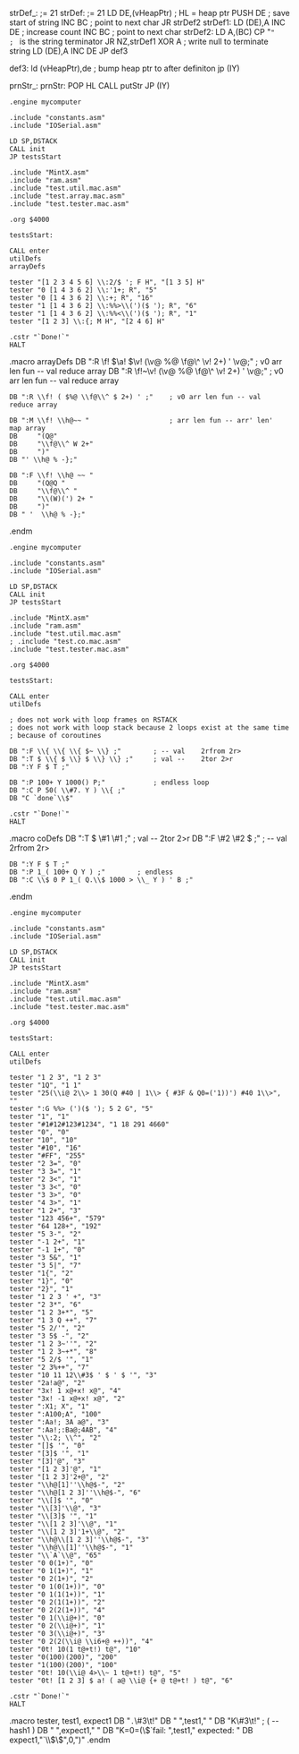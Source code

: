 strDef\_: ;= 21
strDef: ;= 21
LD DE,(vHeapPtr) ; HL = heap ptr
PUSH DE ; save start of string
INC BC ; point to next char
JR strDef2
strDef1:
LD (DE),A
INC DE ; increase count
INC BC ; point to next char
strDef2:
LD A,(BC)
CP "`"                  ; ` is the string terminator
JR NZ,strDef1
XOR A ; write null to terminate string
LD (DE),A
INC DE
JP def3

def3:
ld (vHeapPtr),de ; bump heap ptr to after definiton
jp (IY)

prnStr\_:
prnStr:
POP HL
CALL putStr
JP (IY)

    .engine mycomputer

    .include "constants.asm"
    .include "IOSerial.asm"

    LD SP,DSTACK
    CALL init
    JP testsStart

    .include "MintX.asm"
    .include "ram.asm"
    .include "test.util.mac.asm"
    .include "test.array.mac.asm"
    .include "test.tester.mac.asm"

    .org $4000

    testsStart:

    CALL enter
    utilDefs
    arrayDefs

    tester "[1 2 3 4 5 6] \\:2/$ '; F H", "[1 3 5] H"
    tester "0 [1 4 3 6 2] \\:'1+; R", "5"
    tester "0 [1 4 3 6 2] \\:+; R", "16"
    tester "1 [1 4 3 6 2] \\:%%>\\(')($ '); R", "6"
    tester "1 [1 4 3 6 2] \\:%%<\\(')($ '); R", "1"
    tester "[1 2 3] \\:{; M H", "[2 4 6] H"

    .cstr "`Done!`"
    HALT

.macro arrayDefs
DB ":R \\f! $\\a! $\\v! (\\v@ %@ \\f@\\^ \\v! 2+) ' \\v@;" ; v0 arr len fun -- val reduce array
DB ":R \\f!~\\v! (\\v@ %@ \\f@\\^ \\v! 2+) ' \\v@;" ; v0 arr len fun -- val reduce array

    DB ":R \\f! ( $%@ \\f@\\^ $ 2+) ' ;"    ; v0 arr len fun -- val     reduce array

    DB ":M \\f! \\h@~~ "                    ; arr len fun -- arr' len'  map array
    DB     "(Q@"
    DB     "\\f@\\^ W 2+"
    DB     ")"
    DB "' \\h@ % -};"

    DB ":F \\f! \\h@ ~~ "
    DB     "(Q@Q "
    DB     "\\f@\\^ "
    DB     "\\(W)(') 2+ "
    DB     ")"
    DB " '  \\h@ % -};"

.endm

    .engine mycomputer

    .include "constants.asm"
    .include "IOSerial.asm"

    LD SP,DSTACK
    CALL init
    JP testsStart

    .include "MintX.asm"
    .include "ram.asm"
    .include "test.util.mac.asm"
    ; .include "test.co.mac.asm"
    .include "test.tester.mac.asm"

    .org $4000

    testsStart:

    CALL enter
    utilDefs

    ; does not work with loop frames on RSTACK
    ; does not work with loop stack because 2 loops exist at the same time
    ; because of coroutines

    DB ":F \\{ \\{ \\{ $~ \\} ;"        ; -- val    2rfrom 2r>
    DB ":T $ \\{ $ \\} $ \\} \\} ;"     ; val --    2tor 2>r
    DB ":Y F $ T ;"

    DB ":P 100+ Y 1000() P;"            ; endless loop
    DB ":C P 50( \\#7. Y ) \\{ ;"
    DB "C `done`\\$"

    .cstr "`Done!`"
    HALT

.macro coDefs
DB ":T $ \\#1 \\#1 ;" ; val -- 2tor 2>r
DB ":F \\#2 \\#2 $ ;" ; -- val 2rfrom 2r>

    DB ":Y F $ T ;"
    DB ":P 1_( 100+ Q Y ) ;"        ; endless
    DB ":C \\$ 0 P 1_( Q.\\$ 1000 > \\_ Y ) ' B ;"

.endm

    .engine mycomputer

    .include "constants.asm"
    .include "IOSerial.asm"

    LD SP,DSTACK
    CALL init
    JP testsStart

    .include "MintX.asm"
    .include "ram.asm"
    .include "test.util.mac.asm"
    .include "test.tester.mac.asm"

    .org $4000

    testsStart:

    CALL enter
    utilDefs

    tester "1 2 3", "1 2 3"
    tester "1Q", "1 1"
    tester "25(\\i@ 2\\> 1 30(Q #40 | 1\\> { #3F & Q0=('1))') #40 1\\>", ""
    tester ":G %%> (')($ '); 5 2 G", "5"
    tester "1", "1"
    tester "#1#12#123#1234", "1 18 291 4660"
    tester "0", "0"
    tester "10", "10"
    tester "#10", "16"
    tester "#FF", "255"
    tester "2 3=", "0"
    tester "3 3=", "1"
    tester "2 3<", "1"
    tester "3 3<", "0"
    tester "3 3>", "0"
    tester "4 3>", "1"
    tester "1 2+", "3"
    tester "123 456+", "579"
    tester "64 128+", "192"
    tester "5 3-", "2"
    tester "-1 2+", "1"
    tester "-1 1+", "0"
    tester "3 5&", "1"
    tester "3 5|", "7"
    tester "1{", "2"
    tester "1}", "0"
    tester "2}", "1"
    tester "1 2 3 ' +", "3"
    tester "2 3*", "6"
    tester "1 2 3+*", "5"
    tester "1 3 Q ++", "7"
    tester "5 2/'", "2"
    tester "3 5$ -", "2"
    tester "1 2 3~''", "2"
    tester "1 2 3~+*", "8"
    tester "5 2/$ '", "1"
    tester "2 3%++", "7"
    tester "10 11 12\\#3$ ' $ ' $ '", "3"
    tester "2a!a@", "2"
    tester "3x! 1 x@+x! x@", "4"
    tester "3x! -1 x@+x! x@", "2"
    tester ":X1; X", "1"
    tester ":A100;A", "100"
    tester ":Aa!; 3A a@", "3"
    tester ":Aa!;:Ba@;4AB", "4"
    tester "\\:2; \\^", "2"
    tester "[]$ '", "0"
    tester "[3]$ '", "1"
    tester "[3]'@", "3"
    tester "[1 2 3]'@", "1"
    tester "[1 2 3]'2+@", "2"
    tester "\\h@[1]''\\h@$-", "2"
    tester "\\h@[1 2 3]''\\h@$-", "6"
    tester "\\[]$ '", "0"
    tester "\\[3]'\\@", "3"
    tester "\\[3]$ '", "1"
    tester "\\[1 2 3]'\\@", "1"
    tester "\\[1 2 3]'1+\\@", "2"
    tester "\\h@\\[1 2 3]''\\h@$-", "3"
    tester "\\h@\\[1]''\\h@$-", "1"
    tester "\\`A`\\@", "65"
    tester "0 0(1+)", "0"
    tester "0 1(1+)", "1"
    tester "0 2(1+)", "2"
    tester "0 1(0(1+))", "0"
    tester "0 1(1(1+))", "1"
    tester "0 2(1(1+))", "2"
    tester "0 2(2(1+))", "4"
    tester "0 1(\\i@+)", "0"
    tester "0 2(\\i@+)", "1"
    tester "0 3(\\i@+)", "3"
    tester "0 2(2(\\i@ \\i6+@ ++))", "4"
    tester "0t! 10(1 t@+t!) t@", "10"
    tester "0(100)(200)", "200"
    tester "1(100)(200)", "100"
    tester "0t! 10(\\i@ 4>\\~ 1 t@+t!) t@", "5"
    tester "0t! [1 2 3] $ a! ( a@ \\i@ {+ @ t@+t! ) t@", "6"

    .cstr "`Done!`"
    HALT

.macro tester, test1, expect1
DB "`.`\\#3\\t!"
DB " ",test1," "
DB "K\\#3\\t!" ; ( -- hash1 )
DB " ",expect1," "
DB "K=0=(\\$`fail: ",test1," expected: "
    DB expect1,"`\\$\\$",0,")"
.endm
